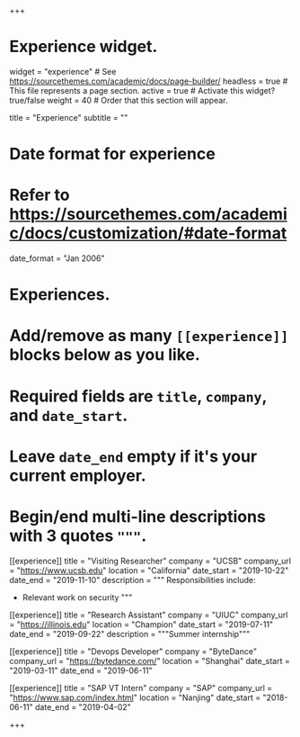 +++
# Experience widget.
widget = "experience"  # See https://sourcethemes.com/academic/docs/page-builder/
headless = true  # This file represents a page section.
active = true  # Activate this widget? true/false
weight = 40  # Order that this section will appear.

title = "Experience"
subtitle = ""

# Date format for experience
#   Refer to https://sourcethemes.com/academic/docs/customization/#date-format
date_format = "Jan 2006"

# Experiences.
#   Add/remove as many `[[experience]]` blocks below as you like.
#   Required fields are `title`, `company`, and `date_start`.
#   Leave `date_end` empty if it's your current employer.
#   Begin/end multi-line descriptions with 3 quotes `"""`.
[[experience]]
  title = "Visiting Researcher"
  company = "UCSB"
  company_url = "https://www.ucsb.edu"
  location = "California"
  date_start = "2019-10-22"
  date_end = "2019-11-10"
  description = """
  Responsibilities include:
  
  * Relevant work on security
  """

[[experience]]
  title = "Research Assistant"
  company = "UIUC"
  company_url = "https://illinois.edu"
  location = "Champion"
  date_start = "2019-07-11"
  date_end = "2019-09-22"
  description = """Summer internship"""

[[experience]]
  title = "Devops Developer"
  company = "ByteDance"
  company_url = "https://bytedance.com/"
  location = "Shanghai"
  date_start = "2019-03-11"
  date_end = "2019-06-11"
  
[[experience]]
  title = "SAP VT Intern"
  company = "SAP"
  company_url = "https://www.sap.com/index.html"
  location = "Nanjing"
  date_start = "2018-06-11"
  date_end = "2019-04-02"
  
+++
